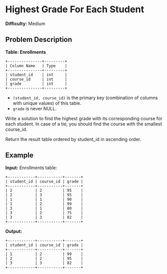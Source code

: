 # Highest Grade For Each Student

**Difficulty:** Medium

## Problem Description

**Table: Enrollments**

```
+---------------+---------+
| Column Name   | Type    |
+---------------+---------+
| student_id    | int     |
| course_id     | int     |
| grade         | int     |
+---------------+---------+
```

- `(student_id, course_id)` is the primary key (combination of columns with unique values) of this table.
- `grade` is never NULL.

Write a solution to find the highest grade with its corresponding course for each student. In case of a tie, you should find the course with the smallest course_id.

Return the result table ordered by student_id in ascending order.

## Example

**Input:**
Enrollments table:
```
+------------+-----------+-------+
| student_id | course_id | grade |
+------------+-----------+-------+
| 2          | 2         | 95    |
| 2          | 3         | 95    |
| 1          | 1         | 90    |
| 1          | 2         | 99    |
| 3          | 1         | 80    |
| 3          | 2         | 75    |
| 3          | 3         | 82    |
+------------+-----------+-------+
```

**Output:**
```
+------------+-----------+-------+
| student_id | course_id | grade |
+------------+-----------+-------+
| 1          | 2         | 99    |
| 2          | 2         | 95    |
| 3          | 3         | 82    |
+------------+-----------+-------+
